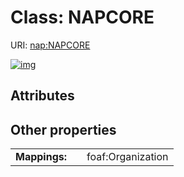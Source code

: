 
# Class: NAPCORE




URI: [nap:NAPCORE](https://w3id.org/napNAPCORE)


[![img](https://yuml.me/diagram/nofunky;dir:TB/class/[NAPCORE])](https://yuml.me/diagram/nofunky;dir:TB/class/[NAPCORE])

## Attributes


## Other properties

|  |  |  |
| --- | --- | --- |
| **Mappings:** | | foaf:Organization |


